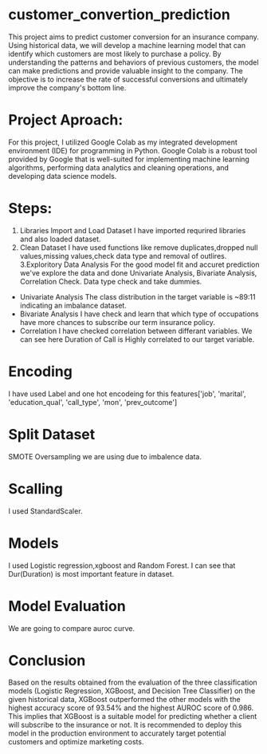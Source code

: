 # customer_convertion_prediction
This project aims to predict customer conversion for an insurance company. Using historical data, we will develop a machine learning model that can identify which customers are most likely to purchase a policy. By understanding the patterns and behaviors of previous customers, the model can make predictions and provide valuable insight to the company. The objective is to increase the rate of successful conversions and ultimately improve the company's bottom line.
# Project Aproach:
For this project, I utilized Google Colab as my integrated development environment (IDE) for programming in Python. Google Colab is a robust tool provided by Google that is well-suited for implementing machine learning algorithms, performing data analytics and cleaning operations, and developing data science models.
# Steps:
1. Libraries Import and Load Dataset
   I have imported requrired libraries and also loaded dataset.
2. Clean Dataset
   I have used functions like remove duplicates,dropped null values,missing values,check data type and removal of outlires.
3.Exploritory Data Analysis
   For the good model fit and accuret prediction we've explore the data and done Univariate Analysis, Bivariate Analysis, Correlation Check. Data type check and take dummies.
* Univariate Analysis
  The class distribution in the target variable is ~89:11 indicating an imbalance dataset.
* Bivariate Analysis
  I have check and learn that which type of occupations have more chances to subscribe our term insurance policy.
* Correlation
  I have checked correlation between differant variables. We can see here Duration of Call is Highly correlated to our target variable.
 # Encoding
  I have used Label and one hot encodeing for this features['job', 'marital', 'education_qual', 'call_type', 'mon', 'prev_outcome']
 # Split Dataset
  SMOTE Oversampling we are using due to imbalence data.
# Scalling
  I used StandardScaler.
# Models
  I used Logistic regression,xgboost and Random Forest.
  I can see that Dur(Duration) is most important feature in dataset.
# Model Evaluation
We are going to compare auroc curve.
# Conclusion
Based on the results obtained from the evaluation of the three classification models (Logistic Regression, XGBoost, and Decision Tree Classifier) on the given historical data, XGBoost outperformed the other models with the highest accuracy score of 93.54% and the highest AUROC score of 0.986.
This implies that XGBoost is a suitable model for predicting whether a client will subscribe to the insurance or not. It is recommended to deploy this model in the production environment to accurately target potential customers and optimize marketing costs.

   
